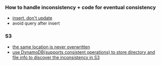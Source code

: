 
### How to handle inconsistency + code for eventual consistency
- [insert, don't update](https://developer.ibm.com/dwblog/2014/coding-eventual-consistency)
- avoid query after insert

### S3
- [the same location is never overwritten](https://medium.com/netflix-techblog/s3mper-consistency-in-the-cloud-b6a1076aa4f8)
- [use DynamoDB(supports consistent operations) to store directory and file info to discover the inconsistency in S3](https://medium.com/netflix-techblog/s3mper-consistency-in-the-cloud-b6a1076aa4f8)